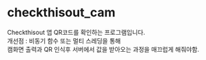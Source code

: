 # checkthisout_cam

Checkthisout 앱 QR코드를 확인하는 프로그램입니다.  
개선점 : 비동기 함수 또는 멀티 스레딩을 통해   
캠화면 출력과 QR 인식후 서버에서 값을 받아오는 과정을 매끄럽게 해줘야함.
